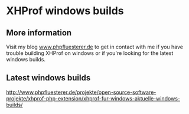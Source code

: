 XHProf windows builds
===

More information
-------------------------
Visit my blog www.phpfluesterer.de to get in contact with me if you have trouble building XHProf on windows or if you're
looking for the latest windows builds.


Latest windows builds
-------------------------
http://www.phpfluesterer.de/projekte/open-source-software-projekte/xhprof-php-extension/xhprof-fur-windows-aktuelle-windows-builds/